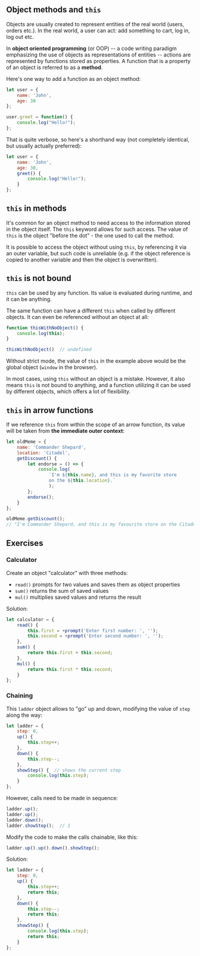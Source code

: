 ## Object methods and `this`

Objects are usually created to represent entities of the real world (users, orders etc.). In the real world, a user can act: add something to cart, log in, log out etc.

In **object oriented programming** (or OOP) -- a code writing paradigm emphasizing the use of objects as representations of entities -- actions are represented by functions stored as properties. A function that is a property of an object is referred to as a **method**.

Here's one way to add a function as an object method:

```js
let user = {
    name: 'John',
    age: 30
};

user.greet = function() {
    console.log("Hello!");
};
```

That is quite verbose, so here's a shorthand way (not completely identical, but usually actually preferred):

```js
let user = {
    name: 'John',
    age: 30,
    greet() {
        console.log("Hello!");
    }
};
```

## `this` in methods

It's common for an object method to need access to the information stored in the object itself. The `this` keyword allows for such access. The value of `this` is the object "before the dot" - the one used to call the method.

It is possible to access the object without using `this`, by referencing it via an outer variable, but such code is unreliable (e.g. if the object reference is copied to another variable and then the object is overwritten).

## `this` is not bound

`this` can be used by any function. Its value is evaluated during runtime, and it can be anything.

The same function can have a different `this` when called by different objects. It can even be referenced without an object at all:

```js
function thisWithNoObject() {
    console.log(this);
}

thisWithNoObject()  // undefined
```

Without strict mode, the value of `this` in the example above would be the global object (`window` in the browser).

In most cases, using `this` without an object is a mistake. However, it also means `this` is not bound to anything, and a function utilizing it can be used by different objects, which offers a lot of flexibility.

## `this` in arrow functions

If we reference `this` from within the scope of an arrow function, its value will be taken from **the immediate outer context**:

```js
let oldMeme = {
    name: 'Commander Shepard',
    location: 'Citadel',
    getDiscount() {
        let endorse = () => {
            console.log(
                `I'm ${this.name}, and this is my favorite store
                on the ${this.location}.`
                );
        };
        endorse();
    }
};

oldMeme.getDiscount();  
// "I'm Commander Shepard, and this is my favourite store on the Citadel.
```

## Exercises

### Calculator

Create an object "calculator" with three methods:

* `read()` prompts for two values and saves them as object properties
* `sum()` returns the sum of saved values
* `mul()` multiplies saved values and returns the result

Solution:

```js
let calculator = {
    read() {
        this.first = +prompt('Enter first number: ', '');
        this.second = +prompt('Enter second number: ', '');
    },
    sum() {
        return this.first + this.second;
    },
    mul() {
        return this.first * this.second;
    }
};
```

### Chaining

This `ladder` object allows to "go" up and down, modifying the value of `step` along the way:

```js
let ladder = {
    step: 0,
    up() {
        this.step++;
    },
    down() {
        this.step--;
    },
    showStep() {  // shows the current step
        console.log(this.step);
    }
};
```

However, calls need to be made in sequence:

```js
ladder.up();
ladder.up();
ladder.down();
ladder.showStep();  // 1
```
Modify the code to make the calls chainable, like this:

```js
ladder.up().up().down().showStep();
```

Solution:

```js
let ladder = {
    step: 0,
    up() {
        this.step++;
        return this;
    },
    down() {
        this.step--;
        return this;
    },
    showStep() {
        console.log(this.step);
        return this;
    }
};
```

